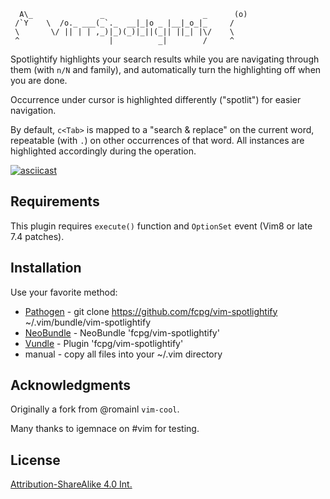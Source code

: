 ```
  A\_               _                      _      (o)
 /`Y    \  /o._ ___(_`._  __|_|o _ |__|_o_|_     /   
 \       \/ || | | ,_)|_)(_)|_||(_|| ||_| |\/    \   
 ^                    |          _|        /     ^   
```

Spotlightify highlights your search results while you are navigating through
them (with `n/N` and family), and automatically turn the highlighting off when
you are done.

Occurrence under cursor is highlighted differently ("spotlit") for easier
navigation.

By default, `c<Tab>` is mapped to a "search & replace" on the current word,
repeatable (with `.`) on other occurrences of that word. All instances are
highlighted accordingly during the operation.

[![asciicast](https://asciinema.org/a/p3LppffoDc7kT9xEKOrk9izv6.png)](https://asciinema.org/a/p3LppffoDc7kT9xEKOrk9izv6)

Requirements
-------------
This plugin requires `execute()` function and `OptionSet` event 
(Vim8 or late 7.4 patches).

Installation
-------------
Use your favorite method:
*  [Pathogen][1] - git clone https://github.com/fcpg/vim-spotlightify ~/.vim/bundle/vim-spotlightify
*  [NeoBundle][2] - NeoBundle 'fcpg/vim-spotlightify'
*  [Vundle][3] - Plugin 'fcpg/vim-spotlightify'
*  manual - copy all files into your ~/.vim directory

Acknowledgments
----------------
Originally a fork from @romainl `vim-cool`.

Many thanks to igemnace on #vim for testing.

License
--------
[Attribution-ShareAlike 4.0 Int.](https://creativecommons.org/licenses/by-sa/4.0/)

[1]: https://github.com/tpope/vim-pathogen
[2]: https://github.com/Shougo/neobundle.vim
[3]: https://github.com/gmarik/vundle

